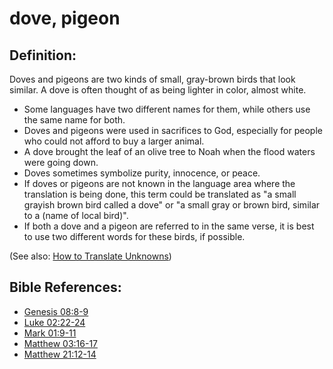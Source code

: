 # dove, pigeon #

## Definition: ##

Doves and pigeons are two kinds of small, gray-brown birds that look similar. A dove is often thought of as being lighter in color, almost white.

* Some languages have two different names for them, while others use the same name for both.
* Doves and pigeons were used in sacrifices to God, especially for people who could not afford to buy a larger animal.
* A dove brought the leaf of an olive tree to Noah when the flood waters were going down.
* Doves sometimes symbolize purity, innocence, or peace.
* If doves or pigeons are not known in the language area where the translation is being done, this term could be translated as "a small grayish brown bird called a dove" or "a small gray or brown bird, similar to a (name of local bird)".
* If both a dove and a pigeon are referred to in the same verse, it is best to use two different words for these birds, if possible.

(See also: [How to Translate Unknowns](en/ta-vol1/translate/man/translate-unknown))



## Bible References: ##

* [Genesis 08:8-9](en/tn/gen/help/08/08)
* [Luke 02:22-24](en/tn/luk/help/02/22)
* [Mark 01:9-11](en/tn/mrk/help/01/09)
* [Matthew 03:16-17](en/tn/mat/help/03/16)
* [Matthew 21:12-14](en/tn/mat/help/21/12)